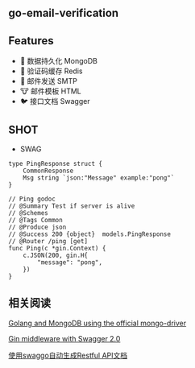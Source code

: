## go-email-verification




## Features


- 🐰 数据持久化 MongoDB
- 🦊 验证码缓存 Redis
- 🐼 邮件发送 SMTP
- 🐮 邮件模板 HTML
- 🐦 接口文档 Swagger


## SHOT

- SWAG
``` golang
type PingResponse struct {
	CommonResponse
	Msg string `json:"Message" example:"pong"`
}

// Ping godoc
// @Summary Test if server is alive
// @Schemes
// @Tags Common
// @Produce json
// @Success 200 {object}  models.PingResponse
// @Router /ping [get]
func Ping(c *gin.Context) {
    c.JSON(200, gin.H{
        "message": "pong",
    })
}

```

## 相关阅读

[Golang and MongoDB using the official mongo-driver](https://wb.id.au/computer/golang-and-mongodb-using-the-mongo-go-driver/)

[Gin middleware with Swagger 2.0](https://github.com/swaggo/gin-swagger)

[使用swaggo自动生成Restful API文档](https://razeen.me/posts/go-swagger)
